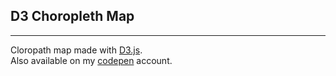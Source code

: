 ## D3 Choropleth Map

---

Cloropath map made with [D3.js](https://d3js.org/).  
Also available on my [codepen](https://codepen.io/rob051815/full/qBxxWNa) account.
